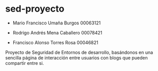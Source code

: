 # sed-proyecto
- Mario Francisco Umaña Burgos 00063121
* Rodrigo Andrés Mena Caballero 00078421
+ Francisco Alonso Torres Rosa 00046821

Proyecto de Seguridad de Entornos de desarrollo, basándonos en una sencilla página de interacción entre usuarios con blogs que pueden compartir entre si.
